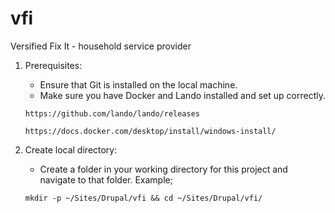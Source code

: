 # vfi
Versified Fix It - household service provider

1. Prerequisites:
    - Ensure that Git is installed on the local machine.
    - Make sure you have Docker and Lando installed and set up correctly.

    `https://github.com/lando/lando/releases ` 

    `https://docs.docker.com/desktop/install/windows-install/`

2. Create local directory:
    - Create a folder in your working directory for this project and navigate to that folder. Example;

    `mkdir -p ~/Sites/Drupal/vfi && cd ~/Sites/Drupal/vfi/`


